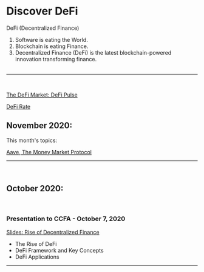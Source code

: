 # Discover DeFi
DeFi (Decentralized Finance)

1. Software is eating the World.
2. Blockchain is eating Finance.
3. Decentralized Finance (DeFi) is the latest blockchain-powered innovation transforming finance.
<br><br>

- - - - -

<br>

[The DeFi Market: DeFi Pulse](https://defipulse.com/)

[DeFi Rate](https://defirate.com/)


## November 2020:

This month's topics:

[Aave, The Money Market Protocol](references/aave.md)
<br>

- - - - -

<br>

## October 2020:

<br>

### Presentation to CCFA - October 7, 2020
[Slides: Rise of Decentralized Finance](presentations/CCFA/20201007-Rise-of-Decentralized-Finance.md) 
<br>

  - The Rise of DeFi
  - DeFi Framework and Key Concepts
  - DeFi Applications
  

- - - - -


